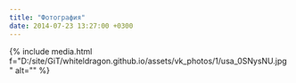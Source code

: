 ```yaml
---
title: "Фотография"
date: 2014-07-23 13:27:00 +0300
---
```



{% include media.html f="D:/site/GiT/whiteldragon.github.io/assets/vk_photos/1/usa_0SNysNU.jpg" alt="" %}
